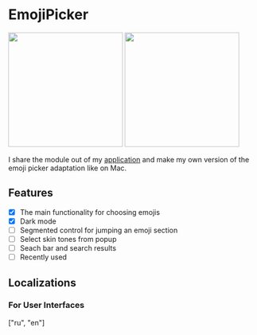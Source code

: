 # EmojiPicker

<p float="left">
<img src="https://user-images.githubusercontent.com/50948518/171789068-588e2a26-773e-4659-8373-3bf150ca378b.gif" width="230">
<img src="https://user-images.githubusercontent.com/50948518/171791975-d3cf3871-df0b-48b5-96c1-8630e224071e.png" width="230">
</p>

I share the module out of my [application](https://apps.apple.com/ru/app/id1500111859) and make my own version of the emoji picker adaptation like on Mac.

## Features

-   [x] The main functionality for choosing emojis
-   [x] Dark mode
-   [ ] Segmented control for jumping an emoji section
-   [ ] Select skin tones from popup
-   [ ] Seach bar and search results
-   [ ] Recently used

## Localizations

### For User Interfaces

["ru", "en"]
